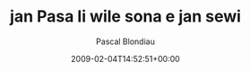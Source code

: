 ---
title: 'jan Pasa li wile sona e jan sewi'
posts: 3
hash: 'byYCmDpy'
author: 'Pascal Blondiau'
date: 2009-02-04T14:52:51+00:00
sources:
  - https://tokipona.yahoogroups.narkive.com/byYCmDpy
---